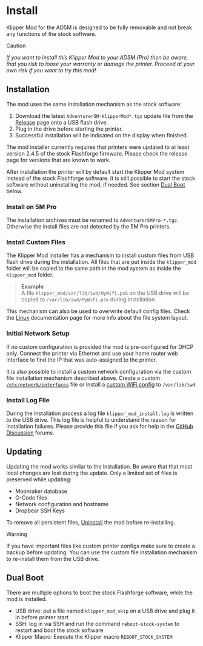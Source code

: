 
# Install

Klipper Mod for the AD5M is designed to be fully removable and not break any functions of the stock software. 

> [!CAUTION]
> *If you want to install this Klipper Mod to your AD5M (Pro) then be aware, that you risk to loose your warranty or damage the printer. Proceed at your own risk if you want to try this mod!*

## Installation

The mod uses the same installation mechanism as the stock software:
1) Download the latest `Adventurer5M-KlipperMod*.tgz` update file from the [Release](https://github.com/xblax/flashforge_ad5m_klipper_mod/releases) page onto a USB flash drive.
2) Plug in the drive before starting the printer. 
3) Successful installation will be indicated on the display when finished.

The mod installer currently requires that printers were updated to at least version 2.4.5 of the stock Flashforge firmware. Please check the release page for versions that are known to work.

After installation the printer will by default start the Klipper Mod system instead of the stock Flashforge software. It is still possible to start the stock software without uninstalling the mod, if needed. See section [Dual Boot](#dual-boot) below.

### Install on 5M Pro

The installation archives must be renamed to `Adventurer5MPro-*.tgz`. Otherwise the install files are not detected by the 5M Pro printers.

### Install Custom Files

The Klipper Mod installer has a mechanism to install custom files from USB flash drive during the installation. All files that are put inside the `klipper_mod` folder will be copied to the same path in the mod system as inside the `klipper_mod` folder. 

> **Example**  
> A file `klipper_mod/var/lib/iwd/MyWifi.psk` on the USB drive will be copied to `/var/lib/iwd/MyWifi.psk` during installation.

This mechanism can also be used to overwrite default config files. Check the [Linux](LINUX.md) documentation page for more info about the file system layout.

### Initial Network Setup

If no custom configuration is provided the mod is pre-configured for DHCP only. Connect the printer via Ethernet and use your home router web interface to find the IP that was auto-assigned to the printer.

It is also possible to install a custom network configuration via the custom file installation mechanism described above. Create a custom [`/etc/network/interfaces`](https://manpages.debian.org/bullseye/ifupdown/interfaces.5.en.html) file or install a [custom WiFi config](WIFI.md) to `/var/lib/iwd`.

### Install Log File

During the installation process a log file `klipper_mod_install.log` is written to the USB drive. This log file is helpful to understand the reason for installation failures. Please provide this file if you ask for help in the [GitHub Discussion](https://github.com/xblax/flashforge_ad5m_klipper_mod/discussions) forums.

## Updating

Updating the mod works similar to the installation. Be aware that that most local changes are lost during the update. Only a limited set of files is preserved while updating:

- Moonraker database
- G-Code files
- Network configuration and hostname
- Dropbear SSH Keys

To remove all persistent files, [Uninstall](UNINSTALL.md) the mod before re-installing.

> [!WARNING]
> If you have important files like custom printer configs make sure to create a backup before updating. You can use the custom file installation mechanism to re-install them from the USB drive.

## Dual Boot

There are multiple options to boot the stock Flashforge software, while the mod is installed.

- USB drive: put a file named `klipper_mod_skip` on a USB drive and plug it in before printer start
- SSH: log in via SSH and run the command `reboot-stock-system` to restart and boot the stock software
- Klipper Macro: Execute the Klipper macro `REBOOT_STOCK_SYSTEM`
